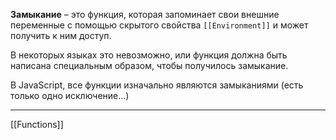 **Замыкание** – это функция, которая запоминает свои внешние переменные с помощью скрытого свойства `[[Environment]]` и может получить к ним доступ. 

В некоторых языках это невозможно, или функция должна быть написана специальным образом, чтобы получилось замыкание. 

В JavaScript, все функции изначально являются замыканиями (есть только одно исключение...)

---




















[[Functions]]